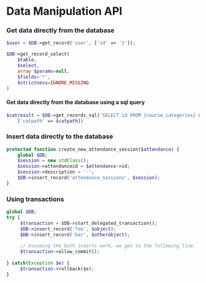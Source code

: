 # Data Manipulation API

### Get data directly from the database

```php
$user = $DB->get_record('user', ['id' => '1']);
```

```php
$DB->get_record_select(
    $table, 
    $select, 
    array $params=null, 
    $fields='*', 
    $strictness=IGNORE_MISSING
)
```

#### Get data directly from the database using a sql query

```php
$catresult = $DB->get_records_sql('SELECT id FROM {course_categories} WHERE path LIKE :categorypath',
    ['catpath' => $catpath])
```

### Insert data directly to the database

```php
protected function create_new_attendance_session($attendance) {
    global $DB;
    $session = new stdClass();
    $session->attendanceid = $attendance->id;
    $session->description = '-';
    $DB->insert_record('attendance_sessions', $session);
}
```

### Using transactions

```php
global $DB;
try {
     $transaction = $DB->start_delegated_transaction();
     $DB->insert_record('foo', $object);
     $DB->insert_record('bar', $otherobject);
 
     // Assuming the both inserts work, we get to the following line.
     $transaction->allow_commit();
 
} catch(Exception $e) {
     $transaction->rollback($e);
}
```

